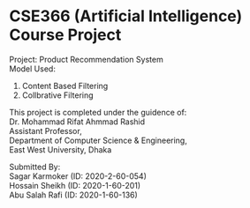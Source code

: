 # CSE366 (Artificial Intelligence) Course Project 
Project: Product Recommendation System <br />
Model Used:<br />
1. Content Based Filtering
2. Collbrative Filtering 

This project is completed under the guidence of: <br />
Dr. Mohammad Rifat Ahmmad Rashid<br />
Assistant Professor,<br />
Department of Computer Science & Engineering,<br />
East West University, Dhaka


Submitted By:<br />
Sagar Karmoker (ID: 2020-2-60-054)<br />
Hossain Sheikh (ID: 2020-1-60-201)<br />
Abu Salah Rafi (ID: 2020-1-60-136)

